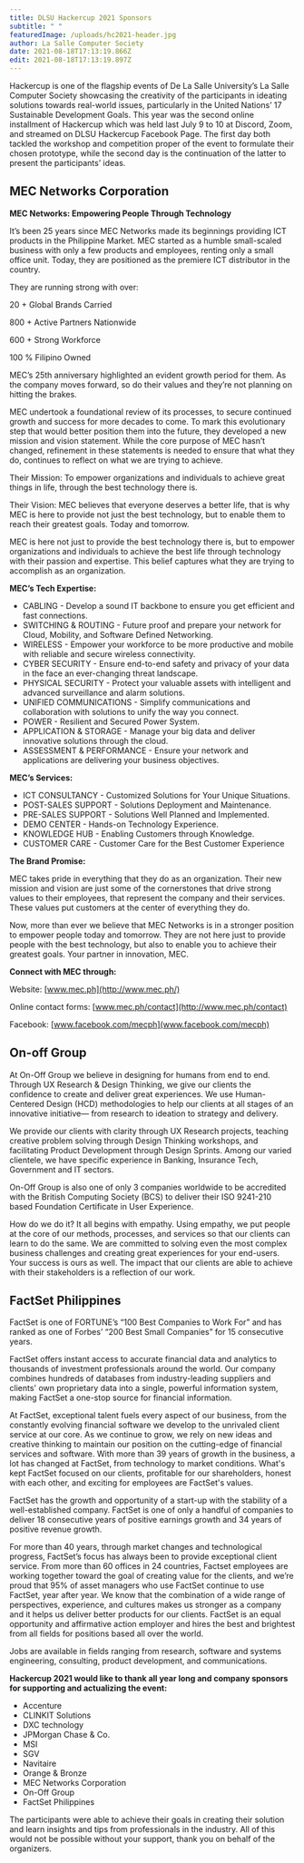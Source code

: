 ```yaml
---
title: DLSU Hackercup 2021 Sponsors
subtitle: " "
featuredImage: /uploads/hc2021-header.jpg
author: La Salle Computer Society
date: 2021-08-18T17:13:19.866Z
edit: 2021-08-18T17:13:19.897Z
---
```

Hackercup is one of the flagship events of De La Salle University’s La Salle Computer Society showcasing the creativity of the participants in ideating solutions towards real-world issues, particularly in the United Nations’ 17 Sustainable Development Goals. This year was the second online installment of Hackercup which was held last July 9 to 10 at Discord, Zoom, and streamed on DLSU Hackercup Facebook Page. The first day both tackled the workshop and competition proper of the event to formulate their chosen prototype, while the second day is the continuation of the latter to present the participants’ ideas. 

## MEC Networks Corporation

**MEC Networks: Empowering People Through Technology**

It’s been 25 years since MEC Networks made its beginnings providing ICT products in the Philippine Market. MEC started as a humble small-scaled business with only a few products and employees, renting only a small office unit. Today, they are positioned as the premiere ICT distributor in the country.

They are running strong with over:

20 + Global Brands Carried

800 + Active Partners Nationwide

600 + Strong Workforce

100 % Filipino Owned

MEC’s 25th anniversary highlighted an evident growth period for them. As the company moves forward, so do their values and they’re not planning on hitting the brakes.

MEC undertook a foundational review of its processes, to secure continued growth and success for more decades to come. To mark this evolutionary step that would better position them into the future, they developed a new mission and vision statement. While the core purpose of MEC hasn’t changed, refinement in these statements is needed to ensure that what they do, continues to reflect on what we are trying to achieve.

Their Mission: To empower organizations and individuals to achieve great things in life, through the best technology there is.

Their Vision: MEC believes that everyone deserves a better life, that is why MEC is here to provide not just the best technology, but to enable them to reach their greatest goals. Today and tomorrow.

MEC is here not just to provide the best technology there is, but to empower organizations and individuals to achieve the best life through technology with their passion and expertise. This belief captures what they are trying to accomplish as an organization.

**MEC’s Tech Expertise:**

*  CABLING - Develop a sound IT backbone to ensure you get efficient and fast connections.
*  SWITCHING & ROUTING - Future proof and prepare your network for Cloud, Mobility, and Software Defined Networking.
* WIRELESS - Empower your workforce to be more productive and mobile with reliable and secure wireless connectivity.
* CYBER SECURITY - Ensure end-to-end safety and privacy of your data in the face an ever-changing threat landscape.
* PHYSICAL SECURITY - Protect your valuable assets with intelligent and advanced surveillance and alarm solutions.
* UNIFIED COMMUNICATIONS - Simplify communications and collaboration with solutions to unify the way you connect.
* POWER - Resilient and Secured Power System.
* APPLICATION & STORAGE - Manage your big data and deliver innovative solutions through the cloud.
* ASSESSMENT & PERFORMANCE - Ensure your network and applications are delivering your business objectives.



**MEC’s Services:**

* ICT CONSULTANCY - Customized Solutions for Your Unique Situations.
* POST-SALES SUPPORT - Solutions Deployment and Maintenance.
* PRE-SALES SUPPORT - Solutions Well Planned and Implemented.
* DEMO CENTER - Hands-on Technology Experience.
* KNOWLEDGE HUB - Enabling Customers through Knowledge.
* CUSTOMER CARE - Customer Care for the Best Customer Experience



**The Brand Promise:**

MEC takes pride in everything that they do as an organization. Their new mission and vision are just some of the cornerstones that drive strong values to their employees, that represent the company and their services. These values put customers at the center of everything they do.


Now, more than ever we believe that MEC Networks is in a stronger position to empower people today and tomorrow. They are not here just to provide people with the best technology, but also to enable you to achieve their greatest goals. Your partner in innovation, MEC.



**Connect with MEC through:**

Website: [www.mec.ph](http://www.mec.ph/)

Online contact forms: [www.mec.ph/contact](http://www.mec.ph/contact)

Facebook: [www.facebook.com/mecph](www.facebook.com/mecph)



## On-off Group

At On-Off Group we believe in designing for humans from end to end. Through UX Research & Design Thinking, we give our clients the confidence to create and deliver great experiences. We use Human-Centered Design (HCD) methodologies to help our clients at all stages of an innovative initiative— from research to ideation to strategy and delivery.

We provide our clients with clarity through UX Research projects, teaching creative problem solving through Design Thinking workshops, and facilitating Product Development through Design Sprints. Among our varied clientele, we have specific experience in Banking, Insurance Tech, Government and IT sectors.

On-Off Group is also one of only 3 companies worldwide to be accredited with the British Computing Society (BCS) to deliver their ISO 9241-210 based Foundation Certificate in User Experience. 

How do we do it? It all begins with empathy. Using empathy, we put people at the core of our methods, processes, and services so that our clients can learn to do the same. We are committed to solving even the most complex business challenges and creating great experiences for your end-users. Your success is ours as well. The impact that our clients are able to achieve with their stakeholders is a reflection of our work.



## FactSet Philippines

FactSet is one of FORTUNE’s “100 Best Companies to Work For” and has ranked as one of Forbes’ “200 Best  Small Companies” for 15 consecutive years.

FactSet offers instant access to accurate financial data and analytics to thousands of investment professionals  around the world. Our company combines hundreds of databases from industry-leading suppliers and clients'  own proprietary data into a single, powerful information system, making FactSet a one-stop source for financial  information. 


At FactSet, exceptional talent fuels every aspect of our business, from the constantly evolving financial software  we develop to the unrivaled client service at our core. As we continue to grow, we rely on new ideas and  creative thinking to maintain our position on the cutting-edge of financial services and software. 
With more than 39 years of growth in the business, a lot has changed at FactSet, from technology to market  conditions. What's kept FactSet focused on our clients, profitable for our shareholders, honest with each other,  and exciting for employees are FactSet's values. 


FactSet has the growth and opportunity of a start-up with the stability of a well-established company. FactSet is  one of only a handful of companies to deliver 18 consecutive years of positive earnings growth and 34 years of  positive revenue growth. 


For more than 40 years, through market changes and technological progress, FactSet’s focus has always been  to provide exceptional client service. From more than 60 offices in 24 countries, Factset employees are working  together toward the goal of creating value for the clients, and we’re proud that 95% of asset managers who use  FactSet continue to use FactSet, year after year. We know that the combination of a wide range of perspectives,  experience, and cultures makes us stronger as a company and it helps us deliver better products for our clients. 
FactSet is an equal opportunity and affirmative action employer and hires the best and brightest from all fields  for positions based all over the world.

Jobs are available in fields ranging from research, software and systems engineering, consulting, product  development, and communications. 

**Hackercup 2021 would like to thank all year long and company sponsors for supporting and actualizing the event:**

* Accenture 
* CLINKIT Solutions
* DXC technology
* JPMorgan Chase & Co.
* MSI
* SGV 
* Navitaire
* Orange & Bronze
* MEC Networks Corporation
* On-Off Group
* FactSet Philippines

The participants were able to achieve their goals in creating their solution and learn insights and tips from professionals in the industry. All of this would not be possible without your support, thank you on behalf of the organizers.